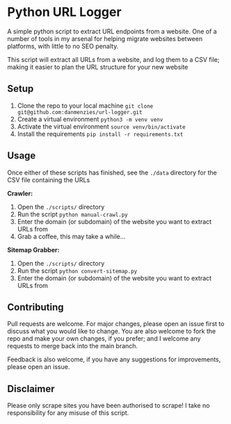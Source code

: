 # Python URL Logger

A simple python script to extract URL endpoints from a website. One of a number of tools in my arsenal
for helping migrate websites between platforms, with little to no SEO penalty.

This script will extract all URLs from a website, and log them to a CSV file; making it easier to plan
the URL structure for your new website

## Setup

1. Clone the repo to your local machine `git clone git@github.com:danmenzies/url-logger.git`
2. Create a virtual environment `python3 -m venv venv`
3. Activate the virtual environment `source venv/bin/activate`
4. Install the requirements `pip install -r requirements.txt`

## Usage

Once either of these scripts has finished, see the `./data` directory for the CSV file containing the URLs

**Crawler:**

1. Open the `./scripts/` directory
2. Run the script `python manual-crawl.py`
3. Enter the domain (or subdomain) of the website you want to extract URLs from
4. Grab a coffee, this may take a while...

**Sitemap Grabber:**

1. Open the `./scripts/` directory
2. Run the script `python convert-sitemap.py`
3. Enter the domain (or subdomain) of the website you want to extract URLs from

## Contributing

Pull requests are welcome. For major changes, please open an issue first to discuss what you would like to change.
You are also welcome to fork the repo and make your own changes, if you prefer; and I welcome any requests to merge
back into the main branch.

Feedback is also welcome, if you have any suggestions for improvements, please open an issue.

## Disclaimer

Please only scrape sites you have been authorised to scrape! I take no responsibility for any misuse of this script.
